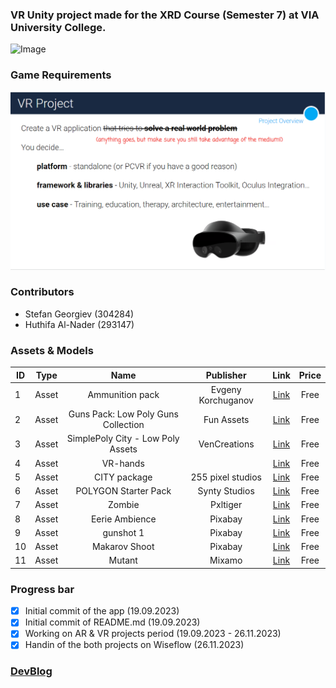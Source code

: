 ### VR Unity project made for the XRD Course (Semester 7) at VIA University College. 
![Image](https://upload.wikimedia.org/wikipedia/commons/5/5d/VIA_UC_logo.png)

### Game Requirements
![image](https://github.com/hutnad7/via-sem7-xrd-vr/blob/master/Assets/Screenshot%202023-11-04%20174842.png)

### Contributors
- Stefan Georgiev (304284)
- Huthifa Al-Nader (293147)

### Assets & Models

| ID | Type | Name | Publisher |  Link   | Price  | 
| -- |:----:|:----:|:---------:|:-------:|:------:|
| 1  | Asset| Ammunition pack | Evgeny Korchuganov | [Link](https://assetstore.unity.com/packages/3d/ammunition-pack-demo-82208 ) | Free |
| 2  | Asset|Guns Pack: Low Poly Guns Collection| Fun Assets | [Link](https://assetstore.unity.com/packages/3d/props/guns/guns-pack-low-poly-guns-collection-192553 ) | Free |
| 3  | Asset| SimplePoly City - Low Poly Assets | VenCreations | [Link](https://assetstore.unity.com/packages/3d/environments/simplepoly-city-low-poly-assets-58899 ) | Free |
| 4  | Asset| VR-hands  |  | [Link](https://goo.by/DMJ1V ) | Free |
| 5  | Asset|CITY package  | 255 pixel studios | [Link]( https://assetstore.unity.com/packages/3d/environments/urban/city-package-107224 ) | Free |
| 6  | Asset| POLYGON Starter Pack | Synty Studios | [Link](https://assetstore.unity.com/packages/3d/props/polygon-starter-pack-low-poly-3d-art-by-synty-156819 ) | Free |
| 7  | Asset|Zombie   |Pxltiger  | [Link](https://assetstore.unity.com/packages/3d/characters/humanoids/zombie-30232 ) | Free |
| 8  | Asset| Eerie Ambience |Pixabay  | [Link](https://pixabay.com/sound-effects/eerie-ambience-6836/) | Free |
| 9  | Asset| gunshot 1 | Pixabay | [Link](https://pixabay.com/es/sound-effects/gunshot-1-104991/ ) | Free |
| 10  | Asset| Makarov Shoot | Pixabay | [Link](https://pixabay.com/sound-effects/makarov-shoot-36241/ ) | Free |
| 11  | Asset| Mutant | Mixamo | [Link](https://www.mixamo.com/#/?page=1&query=mutant&type=Motion%2CMotionPack) | Free |


### Progress bar
- [x] Initial commit of the app (19.09.2023)
- [x] Initial commit of README.md (19.09.2023) 
- [x] Working on AR  & VR projects period (19.09.2023 - 26.11.2023)
- [x] Handin of the both projects on Wiseflow (26.11.2023)

### [DevBlog](https://xrdy7.blogspot.com/)
